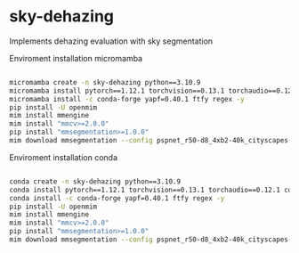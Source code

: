 # sky-dehazing
Implements dehazing evaluation with sky segmentation

Enviroment installation micromamba

```bash

micromamba create -n sky-dehazing python==3.10.9
micromamba install pytorch==1.12.1 torchvision==0.13.1 torchaudio==0.12.1 cudatoolkit=11.3 -c pytorch -y
micromamba install -c conda-forge yapf=0.40.1 ftfy regex -y
pip install -U openmim
mim install mmengine
mim install "mmcv>=2.0.0"
pip install "mmsegmentation>=1.0.0"
mim download mmsegmentation --config pspnet_r50-d8_4xb2-40k_cityscapes-512x1024 --dest .

```

Enviroment installation conda

```bash

conda create -n sky-dehazing python==3.10.9
conda install pytorch==1.12.1 torchvision==0.13.1 torchaudio==0.12.1 cudatoolkit=11.3 -c pytorch -y
conda install -c conda-forge yapf=0.40.1 ftfy regex -y
pip install -U openmim
mim install mmengine
mim install "mmcv>=2.0.0"
pip install "mmsegmentation>=1.0.0"
mim download mmsegmentation --config pspnet_r50-d8_4xb2-40k_cityscapes-512x1024 --dest .

```

